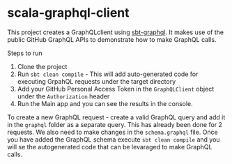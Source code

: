 # scala-graphql-client

This project creates a GraphQLclient using [sbt-graphql](https://github.com/muuki88/sbt-graphql). It makes use of the public GitHub GraphQL APIs to demonstrate how to make GraphQL calls.

Steps to run
1. Clone the project
2. Run `sbt clean compile` - This will add auto-generated code for executing GrpahQL requests under the target directory
3. Add your GitHub Personal Access Token in the `GraphQLClient` object under the `Authorization` header
4. Run the Main app and you can see the results in the console. 


To create a new GraphQL request - create a valid GraphQL query and add it in the `graphql` folder as a separate query. This has already been done for 2 requests. We also need to make changes in the `schema.graphql` file. 
Once you have added the GraphQL schema execute `sbt clean compile` and you will se the autogenerated code that can be levaraged to make GraphQL calls.

